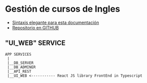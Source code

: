 # Gestión de cursos de Ingles
- [Sintaxis elegante para esta documentación](https://docs.github.com/es/github/writing-on-github/getting-started-with-writing-and-formatting-on-github/basic-writing-and-formatting-syntax)
- [Repositorio en GITHUB](https://github.com/sergioarieljuarez/rrhh-pp3-2022)

## "UI_WEB" SERVICE

```
APP SERVICES
 |
 |__DB_SERVER
 |__DB_ADMINER
 |__API_REST
 |__UI_WEB <----------- React JS library FrontEnd in Typescript
```
